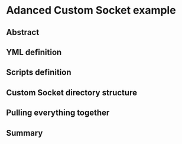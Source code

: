 # Adanced Custom Socket example
 
## Abstract

## YML definition

## Scripts definition

## Custom Socket directory structure

## Pulling everything together

## Summary

